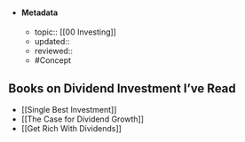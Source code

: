 - #### Metadata
	- topic:: [[00 Investing]]
	- updated:: 
	- reviewed:: 
	- #Concept 

## Books on Dividend Investment I’ve Read
- [[Single Best Investment]]
- [[The Case for Dividend Growth]]
- [[Get Rich With Dividends]]